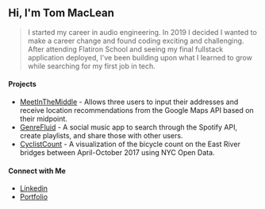 ## Hi, I'm Tom MacLean 

> I started my career in audio engineering. In 2019 I decided I wanted to make a career change and found coding exciting and challenging. After attending Flatiron School and seeing my final fullstack application deployed, I've been building upon what I learned to grow while searching for my first job in tech.


#### Projects
- [MeetInTheMiddle](https://github.com/tommaclean/meet-in-the-middle-v2) - Allows three users to input their addresses and receive location recommendations from the Google Maps API based on their midpoint.
- [GenreFluid](https://github.com/tommaclean/GenreFluid) - A social music app to search through the Spotify API, create playlists, and share those with other users.
- [CyclistCount](https://github.com/tommaclean/cyclist-count) - A visualization of the bicycle count on the East River bridges between April-October 2017 using NYC Open Data.

#### Connect with Me
- [Linkedin](https://www.linkedin.com/in/tom-maclean/)
- [Portfolio](https://tom-maclean.weebly.com/)
